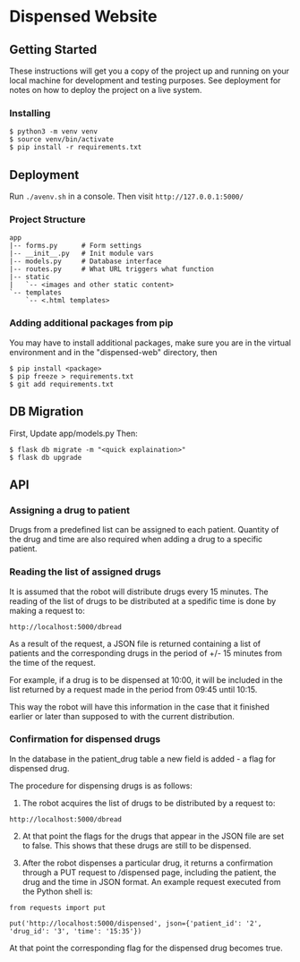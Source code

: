 # Dispensed Website


## Getting Started

These instructions will get you a copy of the project up and running on your local machine for development and testing purposes. See deployment for notes on how to deploy the project on a live system.

### Installing
```
$ python3 -m venv venv
$ source venv/bin/activate
$ pip install -r requirements.txt
```

## Deployment
Run `./avenv.sh` in a console. Then visit `http://127.0.0.1:5000/`

### Project Structure
```
app
|-- forms.py      # Form settings
|-- __init__.py   # Init module vars
|-- models.py     # Database interface
|-- routes.py     # What URL triggers what function
|-- static
|   `-- <images and other static content>
`-- templates
    `-- <.html templates>

```

### Adding additional packages from pip
You may have to install additional packages, make sure you are in the virtual environment and in the "dispensed-web" directory, then
```
$ pip install <package>
$ pip freeze > requirements.txt
$ git add requirements.txt
```

## DB Migration
First, Update app/models.py
Then:
```
$ flask db migrate -m "<quick explaination>"
$ flask db upgrade
```

## API
### Assigning a drug to patient
Drugs from a predefined list can be assigned to each patient. Quantity of the drug and time are also required when adding a drug to a specific patient. 

### Reading the list of assigned drugs
It is assumed that the robot will distribute drugs every 15 minutes. The reading of the list of drugs to be distributed at a spedific time is done by making a request to:  

```
http://localhost:5000/dbread
```

As a result of the request, a JSON file is returned containing a list of patients and the corresponding drugs in the period of +/- 15 minutes from the time of the request. 

For example, if a drug is to be dispensed at 10:00, it will be included in the list returned by a request made in the period from 09:45 until 10:15. 

This way the robot will have this information in the case that it finished earlier or later than supposed to with the current distribution.

### Confirmation for dispensed drugs
In the database in the patient_drug table a new field is added - a flag for dispensed drug.

The procedure for dispensing drugs is as follows:

1) The robot acquires the list of drugs to be distributed by a request to:

```
http://localhost:5000/dbread
```

2) At that point the flags for the drugs that appear in the JSON file are set to false.
This shows that these drugs are still to be dispensed.

3) After the robot dispenses a particular drug, it returns a confirmation through a PUT request to  /dispensed page, including the patient, the drug and the time in JSON format. An example request executed from the Python shell is:

```
from requests import put
```
```
put('http://localhost:5000/dispensed', json={'patient_id': '2', 'drug_id': '3', 'time': '15:35'})
```

At that point the corresponding flag for the dispensed drug becomes true.


